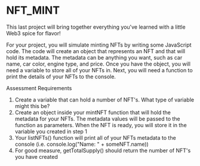 # NFT_MINT
This last project will bring together everything you've learned with a little Web3 spice for flavor!

For your project, you will simulate minting NFTs by writing some JavaScript code. The code will create an object that represents an NFT and that will hold its metadata. The metadata can be anything you want, such as car name, car color, engine type, and price. Once you have the object, you will need a variable to store all of your NFTs in. Next, you will need a function to print the details of your NFTs to the console.




Assessment Requirements
1. Create a variable that can hold a number of NFT's. What type of variable might this be?
2. Create an object inside your mintNFT function that will hold the metadata for your NFTs. 
   The metadata values will be passed to the function as parameters. When the NFT is ready, 
   you will store it in the variable you created in step 1
3. Your listNFTs() function will print all of your NFTs metadata to the console (i.e. console.log("Name: " + someNFT.name))
4. For good measure, getTotalSupply() should return the number of NFT's you have created
